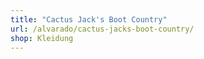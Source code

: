 ```yaml
---
title: "Cactus Jack's Boot Country"
url: /alvarado/cactus-jacks-boot-country/
shop: Kleidung
---
```

